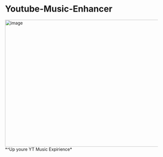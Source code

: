 # Youtube-Music-Enhancer
<img width="543" height="419" alt="image" src="https://github.com/user-attachments/assets/f22ae086-d21c-4a78-b4a1-8fedaee95366" />
*^Up youre YT Music Expirience*
